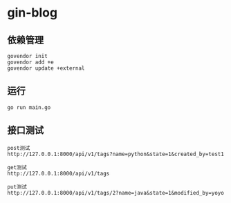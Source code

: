 # gin-blog

## 依赖管理
```
govendor init
govendor add +e
govendor update +external
```

## 运行
```
go run main.go
```

## 接口测试
```
post测试
http://127.0.0.1:8000/api/v1/tags?name=python&state=1&created_by=test1

get测试
http://127.0.0.1:8000/api/v1/tags

put测试
http://127.0.0.1:8000/api/v1/tags/2?name=java&state=1&modified_by=yoyo
```
